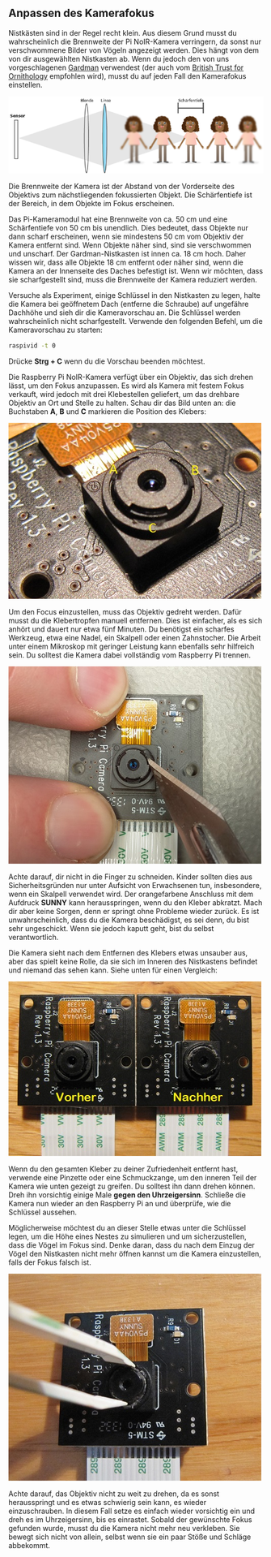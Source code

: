 ## Anpassen des Kamerafokus

Nistkästen sind in der Regel recht klein. Aus diesem Grund musst du wahrscheinlich die Brennweite der Pi NoIR-Kamera verringern, da sonst nur verschwommene Bilder von Vögeln angezeigt werden. Dies hängt von dem von dir ausgewählten Nistkasten ab. Wenn du jedoch den von uns vorgeschlagenen [Gardman](http://www.diy.com/nav/garden/pet-bird-care/bird-care/nesting_boxes/Gardman-Wild-Bird-Nest-Box-9374965) verwendest (der auch vom [British Trust for Ornithology](http://www.bto.org/) empfohlen wird), musst du auf jeden Fall den Kamerafokus einstellen.

![](images/focal-length.png)

Die Brennweite der Kamera ist der Abstand von der Vorderseite des Objektivs zum nächstliegenden fokussierten Objekt. Die Schärfentiefe ist der Bereich, in dem Objekte im Fokus erscheinen.

Das Pi-Kameramodul hat eine Brennweite von ca. 50 cm und eine Schärfentiefe von 50 cm bis unendlich. Dies bedeutet, dass Objekte nur dann scharf erscheinen, wenn sie mindestens 50 cm vom Objektiv der Kamera entfernt sind. Wenn Objekte näher sind, sind sie verschwommen und unscharf. Der Gardman-Nistkasten ist innen ca. 18 cm hoch. Daher wissen wir, dass alle Objekte 18 cm entfernt oder näher sind, wenn die Kamera an der Innenseite des Daches befestigt ist. Wenn wir möchten, dass sie scharfgestellt sind, muss die Brennweite der Kamera reduziert werden.

Versuche als Experiment, einige Schlüssel in den Nistkasten zu legen, halte die Kamera bei geöffnetem Dach (entferne die Schraube) auf ungefähre Dachhöhe und sieh dir die Kameravorschau an. Die Schlüssel werden wahrscheinlich nicht scharfgestellt. Verwende den folgenden Befehl, um die Kameravorschau zu starten:

```bash
raspivid -t 0
```

Drücke **Strg + C** wenn du die Vorschau beenden möchtest.

Die Raspberry Pi NoIR-Kamera verfügt über ein Objektiv, das sich drehen lässt, um den Fokus anzupassen. Es wird als Kamera mit festem Fokus verkauft, wird jedoch mit drei Klebestellen geliefert, um das drehbare Objektiv an Ort und Stelle zu halten. Schau dir das Bild unten an: die Buchstaben **A**, **B** und **C** markieren die Position des Klebers:

![](images/pi-noir-glue.jpg)

Um den Focus einzustellen, muss das Objektiv gedreht werden. Dafür musst du die Klebertropfen manuell entfernen. Dies ist einfacher, als es sich anhört und dauert nur etwa fünf Minuten. Du benötigst ein scharfes Werkzeug, etwa eine Nadel, ein Skalpell oder einen Zahnstocher. Die Arbeit unter einem Mikroskop mit geringer Leistung kann ebenfalls sehr hilfreich sein. Du solltest die Kamera dabei vollständig vom Raspberry Pi trennen.

![](images/pi-noir-scalpel.jpg)

Achte darauf, dir nicht in die Finger zu schneiden. Kinder sollten dies aus Sicherheitsgründen nur unter Aufsicht von Erwachsenen tun, insbesondere, wenn ein Skalpell verwendet wird. Der orangefarbene Anschluss mit dem Aufdruck **SUNNY** kann herausspringen, wenn du den Kleber abkratzt. Mach dir aber keine Sorgen, denn er springt ohne Probleme wieder zurück. Es ist unwahrscheinlich, dass du die Kamera beschädigst, es sei denn, du bist sehr ungeschickt. Wenn sie jedoch kaputt geht, bist du selbst verantwortlich.

Die Kamera sieht nach dem Entfernen des Klebers etwas unsauber aus, aber das spielt keine Rolle, da sie sich im Inneren des Nistkastens befindet und niemand das sehen kann. Siehe unten für einen Vergleich:

![](images/pi-noir-before-after.jpg)

Wenn du den gesamten Kleber zu deiner Zufriedenheit entfernt hast, verwende eine Pinzette oder eine Schmuckzange, um den inneren Teil der Kamera wie unten gezeigt zu greifen. Du solltest ihn dann drehen können. Dreh ihn vorsichtig einige Male **gegen den Uhrzeigersinn**. Schließe die Kamera nun wieder an den Raspberry Pi an und überprüfe, wie die Schlüssel aussehen.

Möglicherweise möchtest du an dieser Stelle etwas unter die Schlüssel legen, um die Höhe eines Nestes zu simulieren und um sicherzustellen, dass die Vögel im Fokus sind. Denke daran, dass du nach dem Einzug der Vögel den Nistkasten nicht mehr öffnen kannst um die Kamera einzustellen, falls der Fokus falsch ist.

![](images/pi-noir-tweezers.jpg)

Achte darauf, das Objektiv nicht zu weit zu drehen, da es sonst herausspringt und es etwas schwierig sein kann, es wieder einzuschrauben. In diesem Fall setze es einfach wieder vorsichtig ein und dreh es im Uhrzeigersinn, bis es einrastet. Sobald der gewünschte Fokus gefunden wurde, musst du die Kamera nicht mehr neu verkleben. Sie bewegt sich nicht von allein, selbst wenn sie ein paar Stöße und Schläge abbekommt.

